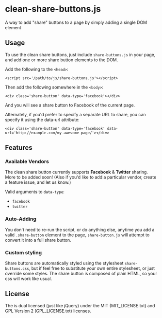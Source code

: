# clean-share-buttons.js

A way to add "share" buttons to a page by simply adding a single DOM element

## Usage

To use the clean share buttons, just include `share-buttons.js` in your page, and add one or more share button elements to the DOM.

Add the following to the `<head>`:

	<script src='/path/to/js/share-buttons.js'></script>

Then add the following somewhere in the `<body>`:

	<div class='share-button' data-type='facebook'></div>

And you will see a share button to Facebook of the current page.

Alternately, if you'd prefer to specify a separate URL to share, you can specify it using the data-url attribute:

	<div class='share-button' data-type='facebook' data-url='http://example.com/my-awesome-page/'></div>

## Features

### Available Vendors

The clean share button currently supports **Facebook** & **Twitter** sharing. More to be added soon! (Also if you'd like to add a particular vendor, create a feature issue, and let us know.)

Valid arguments to `data-type`:

* `facebook`
* `twitter`

### Auto-Adding

You don't need to re-run the script, or do anything else, anytime you add a valid `.share-button` element to the page, `share-button.js` will attempt to convert it into a full share button.

### Custom styling

Share buttons are automatically styled using the stylesheet `share-buttons.css`, but if feel free to substitute your own entire stylesheet, or just override some styles. The share button is composed of plain HTML, so your css will work like usual.


## License

The  is dual licensed (just like jQuery) under the MIT (MIT_LICENSE.txt) and GPL Version 2 (GPL_LICENSE.txt) licenses.
